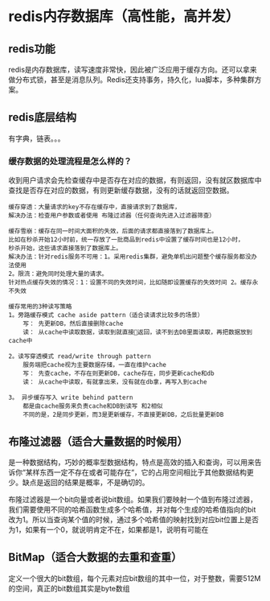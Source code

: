 # redis内存数据库（高性能，高并发）

## redis功能

redis是内存数据库，读写速度非常快，因此被广泛应用于缓存方向。还可以拿来做分布式锁，甚至是消息队列。Redis还支持事务，持久化，lua脚本，多种集群方案。

## redis底层结构

有字典，链表。。。

### 缓存数据的处理流程是怎么样的？

收到用户请求会先检查缓存中是否存在对应的数据，有则返回，没有就区数据库中查找是否存在对应的数据，有则更新缓存数据，没有的话就返回空数据。



```text
缓存穿透：大量请求的key不存在缓存中，直接请求到了数据库，
解决办法：检查用户参数或者使用 布隆过滤器（任何查询先进入过滤器筛查）

缓存雪崩：缓存在同一时间大面积的失效，后面的请求都直接落到了数据库上。
比如在秒杀开始12小时前，统一存放了一批商品到redis中设置了缓存时间也是12小时，
秒杀开始，这些请求直接落到了数据库上。
解决办法：针对redis服务不可用：1。采用redis集群，避免单机出问题整个缓存服务都没办法使用
2。限流：避免同时处理大量的请求。
针对热点缓存失效的情况：1：设置不同的失效时间，比如随即设置缓存的失效时间 2。缓存永不失效

缓存常用的3种读写策略
1。旁路缓存模式 cache aside pattern（适合读请求比较多的场景）
    写： 先更新DB，然后直接删除cache
    读： 从cache中读取数据，读取到就直接返回，读不到去DB里面读取，再把数据放到cache中
    
2。读写穿透模式 read/write through pattern
    服务端把cache视为主要数据存储，一直在维护cache
    写： 先查cache，不存在则更新DB，cache存在，同步更新cache和db
    读： 从cache中读取，有就拿出来，没有就在db拿，再写入到cache

3。 异步缓存写入 write behind pattern
    都是由cache服务来负责cache和DB到读写 和2相似
    不同的是，2是同步更新，而3是更新缓存，不直接更新DB，之后批量更新DB
```

## 布隆过滤器（适合大量数据的时候用）

是一种数据结构，巧妙的概率型数据结构，特点是高效的插入和查询，可以用来告诉你“某样东西一定不存在或者可能存在“，它的占用空间相比于其他数据结构更少。缺点是返回的结果是概率，不是确切的。

布隆过滤器是一个bit向量或者说bit数组。如果我们要映射一个值到布隆过滤器，我们需要使用不同的哈希函数生成多个哈希值，并对每个生成的哈希值指向的bit改为1。所以当查询某个值的时候，通过多个哈希值的映射找到对应bit位置上是否为1，如果有一个0，就说明肯定不在，如果都是1，说明有可能在



## BitMap（适合大数据的去重和查重）

定义一个很大的bit数组，每个元素对应bit数组的其中一位，对于整数，需要512M的空间，真正的bit数组其实是byte数组



